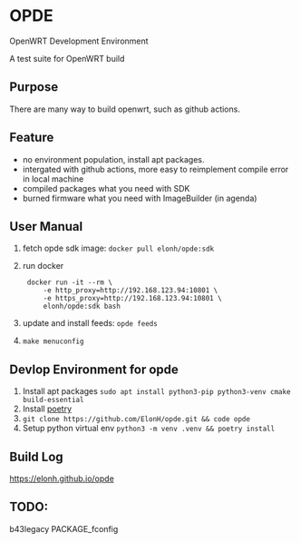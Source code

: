 # OPDE
OpenWRT Development Environment

A test suite for OpenWRT build

## Purpose
There are many way to build openwrt, such as github actions.

## Feature

- no environment population, install apt packages.
- intergated with github actions, more easy to reimplement compile error in local machine
- compiled packages what you need with SDK
- burned firmware what you need with ImageBuilder (in agenda)

## User Manual

1. fetch opde sdk image: `docker pull elonh/opde:sdk`
2. run docker

		docker run -it --rm \
			-e http_proxy=http://192.168.123.94:10801 \
			-e https_proxy=http://192.168.123.94:10801 \
			elonh/opde:sdk bash

3. update and install feeds: `opde feeds`
4. `make menuconfig`

## Devlop Environment for opde

1. Install apt packages `sudo apt install python3-pip python3-venv cmake build-essential`
2. Install [poetry](https://python-poetry.org/docs/#installation)
3. `git clone https://github.com/ElonH/opde.git && code opde`
4. Setup python virtual env `python3 -m venv .venv && poetry install`

## Build Log

<https://elonh.github.io/opde>

## TODO: 

b43legacy
PACKAGE_fconfig
